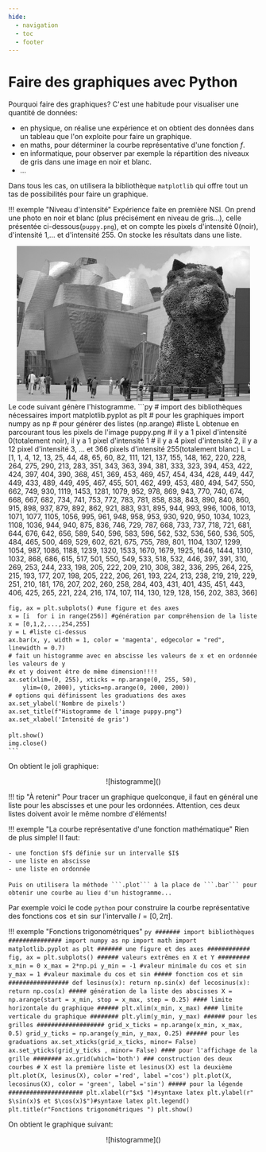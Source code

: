 ```yaml
---
hide:
  - navigation
  - toc
  - footer
---
```


# Faire des graphiques avec Python

Pourquoi faire des graphiques? C'est une habitude pour visualiser une quantité de données:

- en physique, on réalise une expérience et on obtient des données dans un tableau que l'on exploite pour faire un graphique. 
- en maths, pour déterminer la courbe représentative d'une fonction $f$.
- en informatique, pour observer par exemple la répartition des niveaux de gris dans une image en noir et blanc.
- ...

Dans tous les cas, on utilisera la bibliothèque ```matplotlib``` qui offre tout un tas de possibilités pour faire un graphique.

!!! exemple "Niveau d'intensité"
    Expérience faite en première NSI. On prend une photo en noir et blanc (plus précisément en niveau de gris...), celle présentée ci-dessous(```puppy.png```), et on compte les pixels d'intensité 0(noir), d'intensité 1,... et d'intensité 255. On stocke les résultats dans une liste.
    <center>
    ![puppy](<img/puppy.png>)
    </center>
    Le code suivant génère l'histogramme.
    ```py
    # import des bibliothèques nécessaires
    import matplotlib.pyplot as plt # pour les graphiques
    import numpy as np # pour générer des listes (np.arange)
    #liste L obtenue en parcourant tous les pixels de l'image puppy.png 
    # il y a 1 pixel d'intensité 0(totalement noir), il y a 1 pixel d'intensité 1
    # il y a 4 pixel d'intensité 2, il y a 12 pixel d'intensité 3, ... et 366 pixels d'intensité 255(totalement blanc)
    L = [1, 1, 4, 12, 13, 25, 44, 48, 65, 60, 82, 111, 121, 137, 155, 148, 162, 220, 228, 264, 275, 290, 213, 283, 351, 343, 363, 394, 381, 333, 323, 394, 453, 422, 424, 397,
    404, 390, 368, 451, 369, 453, 469, 457, 454, 434, 428, 449, 447, 449, 433, 489, 449, 495, 467, 455, 501, 462, 499, 453, 480, 494, 547, 550, 662, 749, 930, 1119, 1453,
    1281, 1079, 952, 978, 869, 943, 770, 740, 674, 668, 667, 682, 734, 741, 753, 772, 783, 781, 858, 838, 843, 890, 840, 860, 915, 898, 937, 879, 892, 862, 921, 883, 931, 
    895, 944, 993, 996, 1006, 1013, 1071, 1077, 1105, 1056, 995, 961, 948, 958, 953, 930, 920, 950, 1034, 1023, 1108, 1036, 944, 940, 875, 836, 746, 729, 787, 668, 733, 737, 
    718, 721, 681, 644, 676, 642, 656, 589, 540, 596, 583, 596, 562, 532, 536, 560, 536, 505, 484, 465, 500, 469, 529, 602, 621, 675, 755, 789, 801, 1104, 1307, 1299, 1054,
    987, 1086, 1188, 1239, 1320, 1533, 1670, 1679, 1925, 1646, 1444, 1310, 1032, 868, 686, 615, 517, 501, 550, 549, 533, 518, 532, 446, 397, 391, 310, 269, 253, 244, 233,
    198, 205, 222, 209, 210, 308, 382, 336, 295, 264, 225, 215, 193, 177, 207, 198, 205, 222, 206, 261, 193, 224, 213, 238, 219, 219, 229, 251, 210, 181, 176, 207, 202, 
    260, 258, 284, 403, 431, 401, 435, 451, 443, 406, 425, 265, 221, 224, 216, 174, 107, 114, 130, 129, 128, 156, 202, 383, 366]
    

    fig, ax = plt.subplots() #une figure et des axes
    x = [i  for i in range(256)] #génération par compréhension de la liste x = [0,1,2,...,254,255]
    y = L #liste ci-dessus
    ax.bar(x, y, width = 1, color = 'magenta', edgecolor = "red", linewidth = 0.7)
    # fait un histogramme avec en abscisse les valeurs de x et en ordonnée les valeurs de y
    #x et y doivent être de même dimension!!!!
    ax.set(xlim=(0, 255), xticks = np.arange(0, 255, 50),
        ylim=(0, 2000), yticks=np.arange(0, 2000, 200))
    # options qui définissent les graduations des axes
    ax.set_ylabel('Nombre de pixels')
    ax.set_title(f"Histogramme de l'image puppy.png")
    ax.set_xlabel('Intensité de gris')

    plt.show()
    img.close()
    ```

On obtient le joli graphique:
<center>
![histogramme](<img/histo_puppy.png>)
</center>

!!! tip "À retenir"
    Pour tracer un graphique quelconque, il faut en général une liste pour les abscisses et une pour les ordonnées. Attention, ces deux listes doivent avoir le même nombre d'éléments!

!!! exemple "La courbe représentative d'une fonction mathématique"
    Rien de plus simple! Il faut:

    - une fonction $f$ définie sur un intervalle $I$
    - une liste en abscisse
    - une liste en ordonnée
    
    Puis on utilisera la méthode ```.plot``` à la place de ```.bar``` pour obtenir une courbe au lieu d'un histogramme...
        
Par exemple voici le code ```python``` pour construire la courbe représentative des fonctions $\cos$ et $\sin$ sur l'intervalle $I=[0, 2\pi]$.

!!! exemple "Fonctions trigonométriques"
    ```py
    ####### import bibliothèques ###############
    import numpy as np
    import math
    import matplotlib.pyplot as plt
    ####### une figure et des axes ############
    fig, ax = plt.subplots()
    ###### valeurs extrêmes en X et Y #########
    x_min = 0
    x_max = 2*np.pi
    y_min = -1 #valeur minimale du cos et sin
    y_max = 1 #valeur maximale du cos et sin
    ##### fonction cos et sin #################
    def lesinus(x):
        return np.sin(x)
    def lecosinus(x):
        return np.cos(x)
    ##### génération de la liste des abscisses
    X = np.arange(start = x_min, stop = x_max, step = 0.25)
    #### limite horizontale du graphique ######
    plt.xlim(x_min, x_max)
    #### limite verticale du graphique ########
    plt.ylim(y_min, y_max)
    ###### pour les grilles ###################
    grid_x_ticks = np.arange(x_min, x_max, 0.5)
    grid_y_ticks = np.arange(y_min, y_max, 0.25)
    ###### pour les graduations
    ax.set_xticks(grid_x_ticks, minor= False)
    ax.set_yticks(grid_y_ticks , minor= False)
    #### pour l'affichage de la grille ########
    ax.grid(which='both')
    ### construction des deux courbes
    # X est la première liste et lesinus(X) est la deuxième
    plt.plot(X, lesinus(X), color ='red', label ='cos')
    plt.plot(X, lecosinus(X), color = 'green', label ='sin')
    ##### pour la légende #####################
    plt.xlabel(r"$x$ ")#syntaxe latex
    plt.ylabel(r" $\sin(x)$ et $\cos(x)$")#syntaxe latex
    plt.legend()
    plt.title(r"Fonctions trigonométriques ")
    plt.show()
    ```

On obtient le graphique suivant:

<center>
![histogramme](<img/fct_trigo.png>)
</center>
